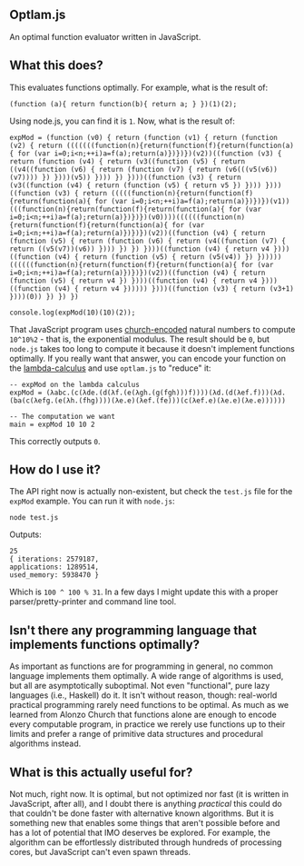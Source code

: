 ## Optlam.js

An optimal function evaluator written in JavaScript.

## What this does?

This evaluates functions optimally. For example, what is the result of:

    (function (a){ return function(b){ return a; } })(1)(2);

Using node.js, you can find it is `1`. Now, what is the result of:

    expMod = (function (v0) { return (function (v1) { return (function (v2) { return (((((((function(n){return(function(f){return(function(a){ for (var i=0;i<n;++i)a=f(a);return(a)})})})(v2))((function (v3) { return (function (v4) { return (v3((function (v5) { return ((v4((function (v6) { return (function (v7) { return (v6(((v5(v6))(v7)))) }) })))(v5)) }))) }) })))((function (v3) { return (v3((function (v4) { return (function (v5) { return v5 }) }))) })))((function (v3) { return (((((function(n){return(function(f){return(function(a){ for (var i=0;i<n;++i)a=f(a);return(a)})})})(v1))(((function(n){return(function(f){return(function(a){ for (var i=0;i<n;++i)a=f(a);return(a)})})})(v0))))((((((function(n){return(function(f){return(function(a){ for (var i=0;i<n;++i)a=f(a);return(a)})})})(v2))((function (v4) { return (function (v5) { return (function (v6) { return (v4((function (v7) { return ((v5(v7))(v6)) }))) }) }) })))((function (v4) { return v4 })))((function (v4) { return (function (v5) { return (v5(v4)) }) })))))((((((function(n){return(function(f){return(function(a){ for (var i=0;i<n;++i)a=f(a);return(a)})})})(v2))((function (v4) { return (function (v5) { return v4 }) })))((function (v4) { return v4 })))((function (v4) { return v4 }))))) })))((function (v3) { return (v3+1) })))(0)) }) }) })

    console.log(expMod(10)(10)(2));

That JavaScript program uses [church-encoded](https://en.wikipedia.org/wiki/Church_encoding) natural numbers to compute `10^10%2` - that is, the exponential modulus. The result should be `0`, but `node.js` takes too long to compute it because it doesn't implement functions optimally. If you really want that answer, you can encode your function on the [lambda-calculus](https://en.wikipedia.org/wiki/Lambda_calculus) and use `optlam.js` to "reduce" it:

    -- expMod on the lambda calculus
    expMod = (λabc.(c(λde.(d(λf.(e(λgh.(g(fgh)))f))))(λd.(d(λef.f)))(λd.(ba(c(λefg.(e(λh.(fhg))))(λe.e)(λef.(fe)))(c(λef.e)(λe.e)(λe.e))))))

    -- The computation we want
    main = expMod 10 10 2

This correctly outputs `0`.

## How do I use it?

The API right now is actually non-existent, but check the `test.js` file for the `expMod` example. You can run it with `node.js`:

    node test.js

Outputs:

    25
    { iterations: 2579187,
    applications: 1289514,
    used_memory: 5938470 }

Which is `100 ^ 100 % 31`. In a few days I might update this with a proper parser/pretty-printer and command line tool.

## Isn't there any programming language that implements functions optimally?

As important as functions are for programming in general, no common language implements them optimally. A wide range of algorithms is used, but all are asymptotically suboptimal. Not even "functional", pure lazy languages (i.e., Haskell) do it. It isn't without reason, though: real-world practical programming rarely need functions to be optimal. As much as we learned from Alonzo Church that functions alone are enough to encode every computable program, in practice we rerely use functions up to their limits and prefer a range of primitive data structures and procedural algorithms instead. 

## What is this actually useful for?

Not much, right now. It is optimal, but not optimized nor fast (it is written in JavaScript, after all), and I doubt there is anything *practical* this could do that couldn't be done faster with alternative known algorithms. But it is something new that enables some things that aren't possible before and has a lot of potential that IMO deserves be explored. For example, the algorithm can be effortlessly distributed through hundreds of processing cores, but JavaScript can't even spawn threads.
